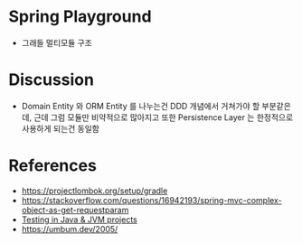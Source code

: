 # Spring Playground

- 그래들 멀티모듈 구조

# Discussion

- Domain Entity 와 ORM Entity 를 나누는건 DDD 개념에서 거쳐가야 할 부분같은데, 근데 그럼 모듈만 비약적으로 많아지고 또한 Persistence Layer 는 한정적으로 사용하게 되는건 동일함  

# References

- https://projectlombok.org/setup/gradle
- https://stackoverflow.com/questions/16942193/spring-mvc-complex-object-as-get-requestparam
- [Testing in Java & JVM projects](https://docs.gradle.org/current/userguide/java_testing.html#using_junit5)
- https://umbum.dev/2005/
